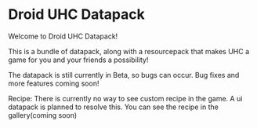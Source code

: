 # Droid UHC Datapack
Welcome to Droid UHC Datapack!

This is a bundle of datapack, along with a resourcepack that makes UHC a game for you and your friends a possibility!

The datapack is still currently in Beta, so bugs can occur. Bug fixes and more features coming soon!

Recipe: There is currently no way to see custom recipe in the game. A ui datapack is planned to resolve this. You can see the recipe in the gallery(coming soon)
